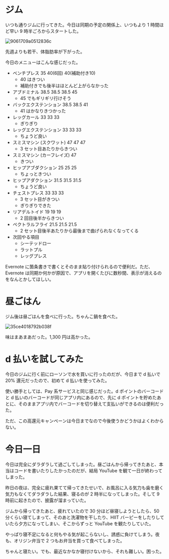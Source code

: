 # ジム
いつも通りジムに行ってきた。今日は同期の予定の関係上、いつもより 1 時間ほど早い 9 時半ごろからスタートした。

![9061709a0512836c](/images/2019/08/9061709a0512836c.jpg)

先週よりも若干、体脂肪率が下がった。

今日のメニューはこんな感じだった。

* ベンチプレス 35 40(6回) 40(補助付き10)
    * 40 はきつい
    * 補助付きでも後半はほとんど上がらなかった
* アブドミナル 38.5 38.5 38.5 45
    * 45 でもギリギリ行けそう
* バックエクステンション 38.5 38.5 41
    * 41 はかなりきつかった
* レッグカール 33 33 33
    * ぎりぎり
* レッグエクステンション 33 33 33
    * ちょうど良い
* スミスマシン (スクワット) 47 47 47
    * 3 セット目あたりからきつい
* スミスマシン (カーフレイズ) 47
    * きつい
* ヒップアブダクション 25 25 25
    * ちょっときつい
* ヒップアダクション 31.5 31.5 31.5
    * ちょうど良い
* チェストプレス 33 33 33
    * 3 セット目がきつい
    * ぎりぎりできた
* リアデルトイド 19 19 19
    * 2 回目後半からきつい
* ペクトラルフライ 21.5 21.5 21.5
    * 2 セット目後半あたりから最後まで曲げられなくなってくる
* 次回やる項目
    * シーテッドロー
    * ラットプル
    * レッグプレス

Evernote に箇条書きで書くとそのまま貼り付けられるので便利だ。ただ、Evernote は同期か何かが原因で、アプリを開くたびに数秒間、表示が消えるのをなんとかしてほしい。

# 昼ごはん
ジム後は昼ごはんを食べに行った。ちゃんこ鍋を食べた。

![35ce4018792b038f](/images/2019/08/35ce4018792b038f.jpg)

味はまあまあだった。1,300 円は高かった。

# d 払いを試してみた
今日のジムに行く前にローソンで水を買いに行ったのだが、今日まで d 払いで 20% 還元だったので、初めて d 払いを使ってみた。

使い勝手としては、Pay 系サービスと同じ感じだった。d ポイントのバーコードと d 払いのバーコードが同じアプリ内にあるので、先に d ポイントを貯めたあとに、そのままアプリ内でバーコードを切り替えて支払いができるのは便利だった。

ただ、この高還元キャンペーンは今日までなので今後使うかどうかはよくわからない。

# 今日一日
今日は完全にダラダラして過ごしてしまった。昼ごはんから帰ってきたあと、本当はコードを書いたりしたかったのだが、結局 YouTube を観て一日が終わってしまった。

昨日の夜は、完全に疲れ果てて帰ってきたせいで、お風呂に入る気力も歯を磨く気力もなくてダラダラした結果、寝るのが 2 時半になってしまった。そして 9 時前に起きたので、披露が溜まっていた。

ジムから帰ってきたあと、疲れていたので 30 分ほど昼寝しようとしたら、50 分くらい寝てしまって、そのあと洗濯物を干したり、HIIT バーピーをしたりしていたら夕方になってしまい、そこからずっと YouTube を観たりしていた。

やっぱり寝不足になると何もやる気が起こらないし、誘惑に負けてしまう。夜も、オリジン弁当で 2 つもお弁当を買って食べてしまった。

ちゃんと寝たい。でも、最近なかなか寝付けないから、それも難しい。困った。
